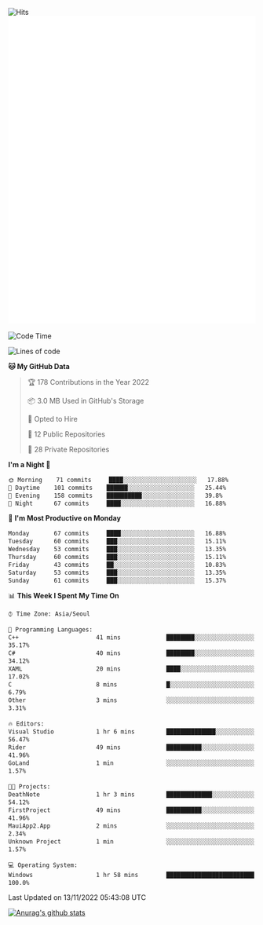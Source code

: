 ![Hits](https://hits.seeyoufarm.com/api/count/incr/badge.svg?url=https%3A%2F%2Fgithub.com%2Fkokose1234&count_bg=%2379C83D&title_bg=%23555555&icon=apple.svg&icon_color=%23E7E7E7&title=hits&edge_flat=false)
<br/>
![Metrics](https://github.com/kokose1234/kokose1234/blob/main/github-metrics.svg)

<!--START_SECTION:waka-->
![Code Time](http://img.shields.io/badge/Code%20Time-713%20hrs%2011%20mins-blue)

![Lines of code](https://img.shields.io/badge/From%20Hello%20World%20I%27ve%20Written-911%20Thousand%20lines%20of%20code-blue)

**🐱 My GitHub Data** 

> 🏆 178 Contributions in the Year 2022
 > 
> 📦 3.0 MB Used in GitHub's Storage 
 > 
> 💼 Opted to Hire
 > 
> 📜 12 Public Repositories 
 > 
> 🔑 28 Private Repositories  
 > 
**I'm a Night 🦉** 

```text
🌞 Morning    71 commits     ████░░░░░░░░░░░░░░░░░░░░░   17.88% 
🌆 Daytime    101 commits    ██████░░░░░░░░░░░░░░░░░░░   25.44% 
🌃 Evening    158 commits    ██████████░░░░░░░░░░░░░░░   39.8% 
🌙 Night      67 commits     ████░░░░░░░░░░░░░░░░░░░░░   16.88%

```
📅 **I'm Most Productive on Monday** 

```text
Monday       67 commits     ████░░░░░░░░░░░░░░░░░░░░░   16.88% 
Tuesday      60 commits     ███░░░░░░░░░░░░░░░░░░░░░░   15.11% 
Wednesday    53 commits     ███░░░░░░░░░░░░░░░░░░░░░░   13.35% 
Thursday     60 commits     ███░░░░░░░░░░░░░░░░░░░░░░   15.11% 
Friday       43 commits     ██░░░░░░░░░░░░░░░░░░░░░░░   10.83% 
Saturday     53 commits     ███░░░░░░░░░░░░░░░░░░░░░░   13.35% 
Sunday       61 commits     ███░░░░░░░░░░░░░░░░░░░░░░   15.37%

```


📊 **This Week I Spent My Time On** 

```text
⌚︎ Time Zone: Asia/Seoul

💬 Programming Languages: 
C++                      41 mins             ████████░░░░░░░░░░░░░░░░░   35.17% 
C#                       40 mins             ████████░░░░░░░░░░░░░░░░░   34.12% 
XAML                     20 mins             ████░░░░░░░░░░░░░░░░░░░░░   17.02% 
C                        8 mins              █░░░░░░░░░░░░░░░░░░░░░░░░   6.79% 
Other                    3 mins              ░░░░░░░░░░░░░░░░░░░░░░░░░   3.31%

🔥 Editors: 
Visual Studio            1 hr 6 mins         ██████████████░░░░░░░░░░░   56.47% 
Rider                    49 mins             ██████████░░░░░░░░░░░░░░░   41.96% 
GoLand                   1 min               ░░░░░░░░░░░░░░░░░░░░░░░░░   1.57%

🐱‍💻 Projects: 
DeathNote                1 hr 3 mins         █████████████░░░░░░░░░░░░   54.12% 
FirstProject             49 mins             ██████████░░░░░░░░░░░░░░░   41.96% 
MauiApp2.App             2 mins              ░░░░░░░░░░░░░░░░░░░░░░░░░   2.34% 
Unknown Project          1 min               ░░░░░░░░░░░░░░░░░░░░░░░░░   1.57%

💻 Operating System: 
Windows                  1 hr 58 mins        █████████████████████████   100.0%

```


 Last Updated on 13/11/2022 05:43:08 UTC
<!--END_SECTION:waka-->

[![Anurag's github stats](https://github-readme-stats.vercel.app/api?username=kokose1234&theme=dracula)](https://github.com/anuraghazra/github-readme-stats)



	
